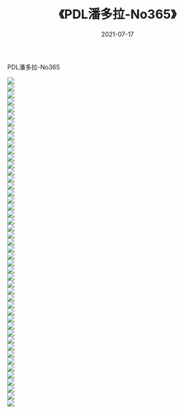 ﻿---
layout: post
title:  《PDL潘多拉-No365》
date:   2021-07-17
img: http://img.660000.xyz/Sharelink/网络美图/2021/PDL潘多拉-No365/000.jpg
categories: [美女, 清纯, 唯美]
---

PDL潘多拉-No365

  ![](http://img.660000.xyz/Sharelink/网络美图/2021/PDL潘多拉-No365/001.jpg) <br> ![](http://img.660000.xyz/Sharelink/网络美图/2021/PDL潘多拉-No365/002.jpg) <br> ![](http://img.660000.xyz/Sharelink/网络美图/2021/PDL潘多拉-No365/003.jpg) <br> ![](http://img.660000.xyz/Sharelink/网络美图/2021/PDL潘多拉-No365/004.jpg) <br> ![](http://img.660000.xyz/Sharelink/网络美图/2021/PDL潘多拉-No365/005.jpg) <br> ![](http://img.660000.xyz/Sharelink/网络美图/2021/PDL潘多拉-No365/006.jpg) <br> ![](http://img.660000.xyz/Sharelink/网络美图/2021/PDL潘多拉-No365/007.jpg) <br> ![](http://img.660000.xyz/Sharelink/网络美图/2021/PDL潘多拉-No365/008.jpg) <br> ![](http://img.660000.xyz/Sharelink/网络美图/2021/PDL潘多拉-No365/009.jpg) <br> ![](http://img.660000.xyz/Sharelink/网络美图/2021/PDL潘多拉-No365/010.jpg) <br> ![](http://img.660000.xyz/Sharelink/网络美图/2021/PDL潘多拉-No365/011.jpg) <br> ![](http://img.660000.xyz/Sharelink/网络美图/2021/PDL潘多拉-No365/012.jpg) <br> ![](http://img.660000.xyz/Sharelink/网络美图/2021/PDL潘多拉-No365/013.jpg) <br> ![](http://img.660000.xyz/Sharelink/网络美图/2021/PDL潘多拉-No365/014.jpg) <br> ![](http://img.660000.xyz/Sharelink/网络美图/2021/PDL潘多拉-No365/015.jpg) <br> ![](http://img.660000.xyz/Sharelink/网络美图/2021/PDL潘多拉-No365/016.jpg) <br> ![](http://img.660000.xyz/Sharelink/网络美图/2021/PDL潘多拉-No365/017.jpg) <br> ![](http://img.660000.xyz/Sharelink/网络美图/2021/PDL潘多拉-No365/018.jpg) <br> ![](http://img.660000.xyz/Sharelink/网络美图/2021/PDL潘多拉-No365/019.jpg) <br> ![](http://img.660000.xyz/Sharelink/网络美图/2021/PDL潘多拉-No365/020.jpg) <br> ![](http://img.660000.xyz/Sharelink/网络美图/2021/PDL潘多拉-No365/021.jpg) <br> ![](http://img.660000.xyz/Sharelink/网络美图/2021/PDL潘多拉-No365/022.jpg) <br> ![](http://img.660000.xyz/Sharelink/网络美图/2021/PDL潘多拉-No365/023.jpg) <br> ![](http://img.660000.xyz/Sharelink/网络美图/2021/PDL潘多拉-No365/024.jpg) <br> ![](http://img.660000.xyz/Sharelink/网络美图/2021/PDL潘多拉-No365/025.jpg) <br> ![](http://img.660000.xyz/Sharelink/网络美图/2021/PDL潘多拉-No365/026.jpg) <br> ![](http://img.660000.xyz/Sharelink/网络美图/2021/PDL潘多拉-No365/027.jpg) <br> ![](http://img.660000.xyz/Sharelink/网络美图/2021/PDL潘多拉-No365/028.jpg) <br> ![](http://img.660000.xyz/Sharelink/网络美图/2021/PDL潘多拉-No365/029.jpg) <br> ![](http://img.660000.xyz/Sharelink/网络美图/2021/PDL潘多拉-No365/030.jpg) <br> ![](http://img.660000.xyz/Sharelink/网络美图/2021/PDL潘多拉-No365/031.jpg) <br> ![](http://img.660000.xyz/Sharelink/网络美图/2021/PDL潘多拉-No365/032.jpg) <br> ![](http://img.660000.xyz/Sharelink/网络美图/2021/PDL潘多拉-No365/033.jpg) <br> ![](http://img.660000.xyz/Sharelink/网络美图/2021/PDL潘多拉-No365/034.jpg) <br> ![](http://img.660000.xyz/Sharelink/网络美图/2021/PDL潘多拉-No365/035.jpg) <br> ![](http://img.660000.xyz/Sharelink/网络美图/2021/PDL潘多拉-No365/036.jpg) <br> ![](http://img.660000.xyz/Sharelink/网络美图/2021/PDL潘多拉-No365/037.jpg) <br> ![](http://img.660000.xyz/Sharelink/网络美图/2021/PDL潘多拉-No365/038.jpg) <br> ![](http://img.660000.xyz/Sharelink/网络美图/2021/PDL潘多拉-No365/039.jpg) <br> ![](http://img.660000.xyz/Sharelink/网络美图/2021/PDL潘多拉-No365/040.jpg) <br> ![](http://img.660000.xyz/Sharelink/网络美图/2021/PDL潘多拉-No365/041.jpg) <br> ![](http://img.660000.xyz/Sharelink/网络美图/2021/PDL潘多拉-No365/042.jpg) <br> ![](http://img.660000.xyz/Sharelink/网络美图/2021/PDL潘多拉-No365/043.jpg) <br> ![](http://img.660000.xyz/Sharelink/网络美图/2021/PDL潘多拉-No365/044.jpg) <br> ![](http://img.660000.xyz/Sharelink/网络美图/2021/PDL潘多拉-No365/045.jpg) <br> ![](http://img.660000.xyz/Sharelink/网络美图/2021/PDL潘多拉-No365/046.jpg) <br> ![](http://img.660000.xyz/Sharelink/网络美图/2021/PDL潘多拉-No365/047.jpg) <br>